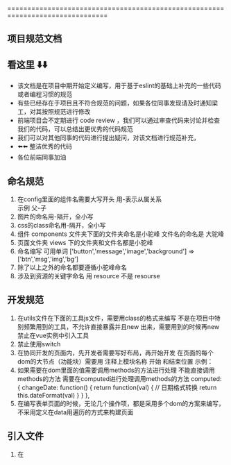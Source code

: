===============================================================================
## 项目规范文档
## 看这里 ⬇️⬇️ ## 
 - 该文档是在项目中期开始定义编写，用于基于eslint的基础上补充的一些代码或者编程习惯的规范
 - 有些已经存在于项目且不符合规范的问题，如果各位同事发现请及时通知梁工，对其按照规范进行修改
 - 前端项目会不定期进行 code review ，我们可以通过审查代码来讨论并检查我们的代码，可以总结出更优秀的代码规范
 - 我们可以对其他同事的代码进行提出疑问，对该文档进行规范补充，
 - ⬅️⬅️ 整洁优秀的代码
 - 各位前端同事加油
## 命名规范 ##
1. 在config里面的组件名需要大写开头 用-表示从属关系  
   示例
   父-子
2. 图片的命名用-隔开，全小写
3. css的class命名用-隔开，全小写
4. 组件 components 文件夹下面的文件夹命名是小驼峰
   文件名的命名是 大驼峰
5. 页面文件夹 views 下的文件夹和文件名都是小驼峰
6. 命名缩写  可用单词 ['button','message','image','background'] => ['btn','msg','img','bg']
7. 除了以上之外的命名都要遵循小驼峰命名
8. 涉及到资源的关键字命名 用 resource  不是 resourse

## 开发规范 ##
1. 在utils文件在下面的工具js文件，需要用class的格式来编写
   不是在项目中特别频繁用到的工具，不允许直接暴露并且new 出来，需要用到的时候再new
   禁止在vue实例中引入工具
2. 禁止使用switch
3. 在协同开发的页面内，先开发者需要写好布局，再开始开发
   在页面的每个dom的大节点（功能块）需要用 注释上模块名称 开始 和结束位置
   示例：
      <!-- 中间 地图 start -->
      <div class="homepageScreen-center">
        <!-- 统计 start-->
        <div class="homepageScreen-statistics">
          <div class="statistics-content">
            <Statistics :data="equipCountings" />
          </div>
          <div class="statistics-content">
            <Statistics :data="branchesCountings" />
          </div>
          <div class="statistics-content">
            <Statistics :data="equipTrouble" />
          </div>
        </div>
        <!-- 统计 end -->
      </div>
      <!-- 地图 end -->
4. 如果需要在dom里面的值需要调用methods的方法进行处理
   不能直接调用methods的方法
   需要在computed进行处理调用methods的方法
   computed: {
      changeDate: function() {
         return function(val) {
         // 日期格式转换
         return this.dateFormat(val)
         }
      }
   },
5. 在编写表单页面的时候，无论几个操作项，都是采用多个dom的方案来编写，不采用定义在data用遍历的方式来构建页面

## 引入文件 ##
1. 在<script>标签内引入文件用 import，不用 require
   加载文件的路径用@开头 表示在 ../src 文件夹下
   加载组件需要用cmp开头 表示在 ../src/components 文件夹下

## 组件使用规范 ##
1. 页面引入组件规范：组件名用大写
   示例
   import Search from 'cmp/search/Search'

## css规范 ##
1. 引入css文件在style引入
   示例
   <style scoped src='./login.css'>
   这样的话在dom树渲染的时候再加载css，不需要进到页面就加载
   在开发过程中css可以先写在vue页面的style标签内，
   开发调试完成后需要转移到vue文件的同级css文件内
2. 在组件或者页面内使用的样式需要在<style>标签内加上 scoped  
   传送门：https://vue-loader.vuejs.org/guide/scoped-css.html#mixing-local-and-global-styles
   如果需要影响到UI框架的的样式则新开一个<style>标签
   如果只需要影响到本页面的UI组件，需要在UI组件的class前加上本页面的class名，或者是UI组件的父元素的class名，前提是这个class名必须是在父页面或者子组件唯一
3. 非动态行内样式不可以写在行内，，需要对应class在<style>标签内

## video视频组件使用方法
1. 引入组件 import Video from 'cmp/video/video.vue'
2. 在dom上使用组件，传入imei：'123456',imei为String类型
   <Video :imei="imei" /> 

## socket使用说明 ## /src/utils/socket.js  示例： /src/components/globalWarning/GlobalWarning
1. 在construct里面定好开发环境和正式环境的用户名跟用户密码，用于连接socket
2. 开启socket需要传入 订阅频道，订阅频道的dom订阅着对象（订阅频道消息触发会把消息分发给订阅的dom订阅着对象）
3. 退出页面 ， 需要退订socket的对应频道的dom订阅者 ， 如果退订之后这个频道的dom订阅者数组为空，就直接将这个频道删除